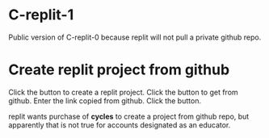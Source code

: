 # C-replit-1

Public version of C-replit-0 because replit will not pull a private github repo.

# Create replit project from github

Click the button to create a replit project.
Click the button to get from github.
Enter the link copied from github.
Click the button.

replit wants purchase of **cycles** to create a project from github repo, but
apparently that is not true for accounts designated as an educator.


